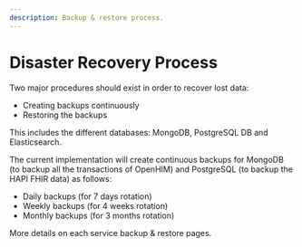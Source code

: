 ```yaml
---
description: Backup & restore process.
---
```


# Disaster Recovery Process

Two major procedures should exist in order to recover lost data:

* Creating backups continuously&#x20;
* Restoring the backups

This includes the different databases: MongoDB, PostgreSQL DB and Elasticsearch.

The current implementation will create continuous backups for MongoDB (to backup all the transactions of OpenHIM) and PostgreSQL (to backup the HAPI FHIR data) as follows:

* Daily backups (for 7 days rotation)&#x20;
* Weekly backups (for 4 weeks rotation)&#x20;
* Monthly backups (for 3 months rotation)

More details on each service backup & restore pages.
